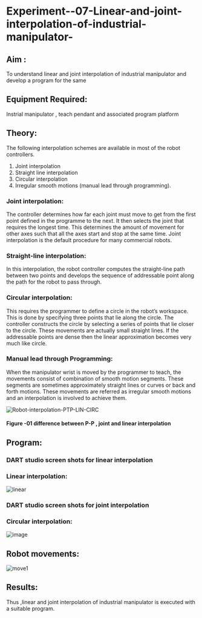 # Experiment--07-Linear-and-joint-interpolation-of-industrial-manipulator-

## Aim :
To understand linear and joint interpolation of industrial manipulator and develop a program for the same 
      
## Equipment Required: 
Instrial manipulator , teach pendant and associated program platform 
      
## Theory: 
The following interpolation schemes are available in most of the robot controllers.
1. Joint interpolation
2. Straight line interpolation
3. Circular interpolation
4. Irregular smooth motions (manual lead through programming).
### Joint interpolation: 
The controller determines how far each joint must move to get from the first point defined in the programme to the next. It then selects the joint that
requires the longest time. This determines the amount of movement for other axes such that all the axes start and stop at the same time. Joint interpolation is the default procedure for many commercial robots.

### Straight-line interpolation: 
In this interpolation, the robot controller computes the straight-line path between two points and develops the sequence of addressable point along the path for the robot to pass through.

### Circular interpolation: 
This requires the programmer to define a circle in the
robot’s workspace. This is done by specifying three points that lie along the circle. The controller constructs the circle by selecting a series of points that lie closer to the circle. These movements are actually small straight lines. If the addressable points are dense then the linear approximation becomes very much like circle.


### Manual lead through Programming: 
When the manipulator wrist is moved by the programmer to teach, the movements consist of combination of smooth motion segments. These segments are sometimes approximately straight lines or curves or back and forth motions. These movements are referred as irregular smooth motions and an interpolation is involved to achieve them.

![Robot-interpolation-PTP-LIN-CIRC](https://user-images.githubusercontent.com/36288975/201615171-d0886aaa-8220-4b0c-8a1d-3d8a5c69c76a.png)

#### Figure -01 difference between P-P , joint and linear interpolation 


## Program: 
### DART studio screen shots for linear interpolation 
### Linear interpolation:

![linear](https://user-images.githubusercontent.com/94164665/204699303-04ea55c6-4d43-4b15-bd58-693914d0fede.jpg)

### DART studio screen shots for joint interpolation 
### Circular interpolation:
![image](https://user-images.githubusercontent.com/94164665/204699618-0db97872-e6ce-4965-aabc-01e1bf66be6d.png)

## Robot movements: 
![move1](https://user-images.githubusercontent.com/94164665/204699111-cdcd5a9c-1bd2-4725-a516-38731864d2aa.jpg)

## Results:  
Thus ,linear and joint interpolation of industrial manipulator is executed with a suitable program.

